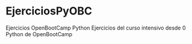 # EjerciciosPyOBC
Ejercicios OpenBootCamp Python
Ejercicios del curso intensivo desde 0 Python de OpenBootCamp
